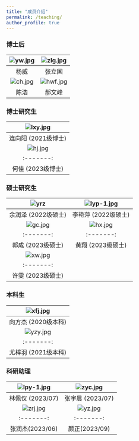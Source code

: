 ```yaml
---
title: "成员介绍"
permalink: /teaching/
author_profile: true
---
```



### 博士后

| ![yw.jpg](/images/People/yw.jpg) | ![zlg.jpg](/images/People/zlg.jpg) |
|:--------:|:-------:|
| 杨威   | 张立国   | 
| ![ch.jpg](/images/People/ch.jpg) |  ![hwf.jpg](/images/People/hwf.jpg) |
| 陈浩 |  郝文峰  |

### 博士研究生

| ![lxy.jpg](/images/People/lxy.jpg) | 
| :-------: | 
| 连向阳 (2021级博士)     |  
| ![hj.jpg](/images/People/hj.jpg) | ![lfj-1.jpg](/images/People/lfj.jpg) |
| :-------: | :-------: |
| 何佳 (2023级博士)     |  刘凡君 (2023级博士)     | 

### 硕士研究生

| ![yrz](/images/People/yrz.jpg) | ![lyp-1.jpg](/images/People/lyp.jpg) | 
| :-------: | :-------: |
| 余润泽 (2022级硕士) |   李艳萍  (2022级硕士)    |
| ![gc.jpg](/images/People/gc.jpg) | ![hx.jpg](/images/People/hx.jpg) | 
| :-------: | :-------: |
|   郭成 (2023级硕士)   |  黄翔 (2023级硕士)  |
| ![xw.jpg](/images/People/xw.jpg) |  
| :-------: | 
|   许雯 (2023级硕士)   |  

### 本科生

| ![xfj.jpg](/images/People/xfj.jpg) | 
| :-------: | 
|   向方杰 (2020级本科)   | 
| ![yzy.jpg](/images/People/yzy.jpg) | ![hzy.jpg](/images/People/hzy.jpg) | 
| :-------: | :-------: |
|   尤梓羽 (2021级本科)   |  胡之源 (2021级本科)   |


### 科研助理

| ![lpy-1.jpg](/images/People/lpy.jpg) | ![zyc.jpg](/images/People/zyc.jpg) | 
| :-------: | :-------: |
|   林佩仪 (2023/07)   |  张宇晨 (2023/07)   |
| ![zrj.jpg](/images/People/zrj.jpg) | ![yz.jpg](/images/People/yz.jpg) |
| :-------: | :-------: | 
| 张润杰(2023/06)    | 颜正(2023/09)    | 
